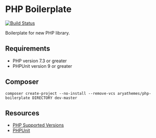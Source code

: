 # PHP Boilerplate

[![Build Status](https://travis-ci.com/aryathemes/boilerplate.svg?branch=master)](https://travis-ci.com/aryathemes/boilerplate)

Boilerplate for new PHP library.

## Requirements

* PHP version 7.3 or greater
* PHPUnit version 9 or greater

## Composer

    composer create-project --no-install --remove-vcs aryathemes/php-boilerplate DIRECTORY dev-master

## Resources

* [PHP Supported Versions](https://php.net/supported-versions.php)
* [PHPUnit](https://phpunit.de/)
